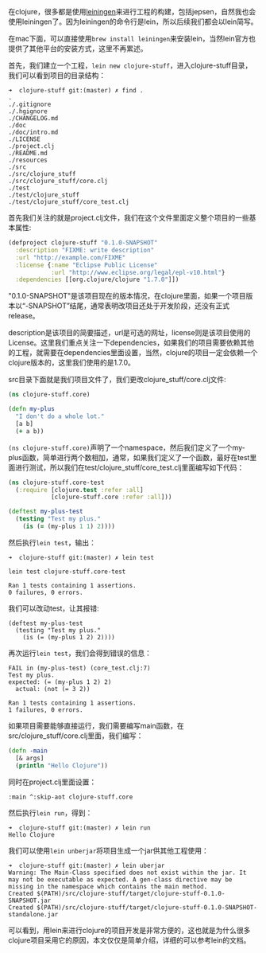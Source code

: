 在clojure，很多都是使用[leiningen](https://github.com/technomancy/leiningen)来进行工程的构建，包括jepsen，自然我也会使用leiningen了。因为leiningen的命令行是lein，所以后续我们都会以lein简写。

在mac下面，可以直接使用`brew install leiningen`来安装lein，当然lein官方也提供了其他平台的安装方式，这里不再累述。

首先，我们建立一个工程，`lein new clojure-stuff`，进入clojure-stuff目录，我们可以看到项目的目录结构：

```
➜  clojure-stuff git:(master) ✗ find .
.
./.gitignore
./.hgignore
./CHANGELOG.md
./doc
./doc/intro.md
./LICENSE
./project.clj
./README.md
./resources
./src
./src/clojure_stuff
./src/clojure_stuff/core.clj
./test
./test/clojure_stuff
./test/clojure_stuff/core_test.clj
```

首先我们关注的就是project.clj文件，我们在这个文件里面定义整个项目的一些基本属性:

```clojure
(defproject clojure-stuff "0.1.0-SNAPSHOT"
  :description "FIXME: write description"
  :url "http://example.com/FIXME"
  :license {:name "Eclipse Public License"
            :url "http://www.eclipse.org/legal/epl-v10.html"}
  :dependencies [[org.clojure/clojure "1.7.0"]])
```

"0.1.0-SNAPSHOT"是该项目现在的版本情况，在clojure里面，如果一个项目版本以“-SNAPSHOT”结尾，通常表明改项目还处于开发阶段，还没有正式release。

description是该项目的简要描述，url是可选的网址，license则是该项目使用的License。这里我们重点关注一下dependencies，如果我们的项目需要依赖其他的工程，就需要在dependencies里面设置，当然，clojure的项目一定会依赖一个clojure版本的，这里我们使用的是1.7.0。

src目录下面就是我们项目文件了，我们更改clojure_stuff/core.clj文件:

```clojure
(ns clojure-stuff.core)

(defn my-plus
  "I don't do a whole lot."
  [a b]
  (+ a b))
```

`(ns clojure-stuff.core)`声明了一个namespace，然后我们定义了一个my-plus函数，简单进行两个数相加，通常，如果我们定义了一个函数，最好在test里面进行测试，所以我们在test/clojure_stuff/core_test.clj里面编写如下代码：

```clojure
(ns clojure-stuff.core-test
  (:require [clojure.test :refer :all]
            [clojure-stuff.core :refer :all]))

(deftest my-plus-test
  (testing "Test my plus."
    (is (= (my-plus 1 1) 2))))
```

然后执行`lein test`，输出：

```
➜  clojure-stuff git:(master) ✗ lein test

lein test clojure-stuff.core-test

Ran 1 tests containing 1 assertions.
0 failures, 0 errors.
```

我们可以改动test，让其报错:

```
(deftest my-plus-test
  (testing "Test my plus."
    (is (= (my-plus 1 2) 2))))
```

再次运行`lein test`，我们会得到错误的信息：

```
FAIL in (my-plus-test) (core_test.clj:7)
Test my plus.
expected: (= (my-plus 1 2) 2)
  actual: (not (= 3 2))

Ran 1 tests containing 1 assertions.
1 failures, 0 errors.
```

如果项目需要能够直接运行，我们需要编写main函数，在src/clojure_stuff/core.clj里面，我们编写：

```clojure
(defn -main 
  [& args]
  (println "Hello Clojure"))
```

同时在project.clj里面设置：

```
:main ^:skip-aot clojure-stuff.core
```

然后执行`lein run`，得到：

```
➜  clojure-stuff git:(master) ✗ lein run
Hello Clojure
```

我们可以使用`lein unberjar`将项目生成一个jar供其他工程使用：

```
➜  clojure-stuff git:(master) ✗ lein uberjar
Warning: The Main-Class specified does not exist within the jar. It may not be executable as expected. A gen-class directive may be missing in the namespace which contains the main method.
Created $(PATH)/src/clojure-stuff/target/clojure-stuff-0.1.0-SNAPSHOT.jar
Created $(PATH)/src/clojure-stuff/target/clojure-stuff-0.1.0-SNAPSHOT-standalone.jar

```

可以看到，用lein来进行clojure的项目开发是非常方便的，这也就是为什么很多clojure项目采用它的原因，本文仅仅是简单介绍，详细的可以参考lein的文档。
